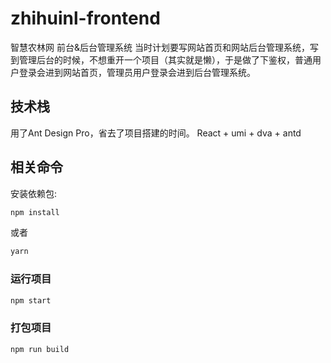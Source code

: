 # zhihuinl-frontend
智慧农林网 前台&后台管理系统
当时计划要写网站首页和网站后台管理系统，写到管理后台的时候，不想重开一个项目（其实就是懒），于是做了下鉴权，普通用户登录会进到网站首页，管理员用户登录会进到后台管理系统。

## 技术栈
用了Ant Design Pro，省去了项目搭建的时间。
React + umi + dva + antd

## 相关命令

安装依赖包:

```bash
npm install
```

或者

```bash
yarn
```

### 运行项目

```bash
npm start
```

### 打包项目

```bash
npm run build
```

